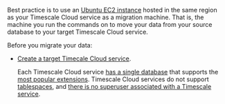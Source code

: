 
Best practice is to use an [Ubuntu EC2 instance][create-ec2-instance] hosted in the same region as your
Timescale Cloud service as a migration machine. That is, the machine you run the commands on to move your 
data from your source database to your target Timescale Cloud service. 

Before you migrate your data:

- [Create a target Timecale Cloud service][created-a-database-service-in-timescale].

  Each Timescale Cloud service [has a single database] that supports the
  [most popular extensions][all available extensions]. Timescale Cloud services do not support [tablespaces],
  and [there is no superuser associated with a Timescale service][no-superuser-for-timescale-instance].
 

[created-a-database-service-in-timescale]: /getting-started/:currentVersion:/services/
[has a single database]: /migrate/:currentVersion:/troubleshooting/#only-one-database-per-instance
[all available extensions]: /migrate/:currentVersion:/troubleshooting/#extension-availability
[tablespaces]: /migrate/:currentVersion:/troubleshooting/#tablespaces
[no-superuser-for-timescale-instance]: /migrate/:currentVersion:/troubleshooting/#superuser-privileges
[upgrade instructions]: /self-hosted/:currentVersion:/upgrades/about-upgrades/
[pg_hbaconf]: https://www.timescale.com/blog/5-common-connection-errors-in-postgresql-and-how-to-solve-them/#no-pg_hbaconf-entry-for-host
[create-ec2-instance]: https://docs.aws.amazon.com/AWSEC2/latest/UserGuide/EC2_GetStarted.html#ec2-launch-instance